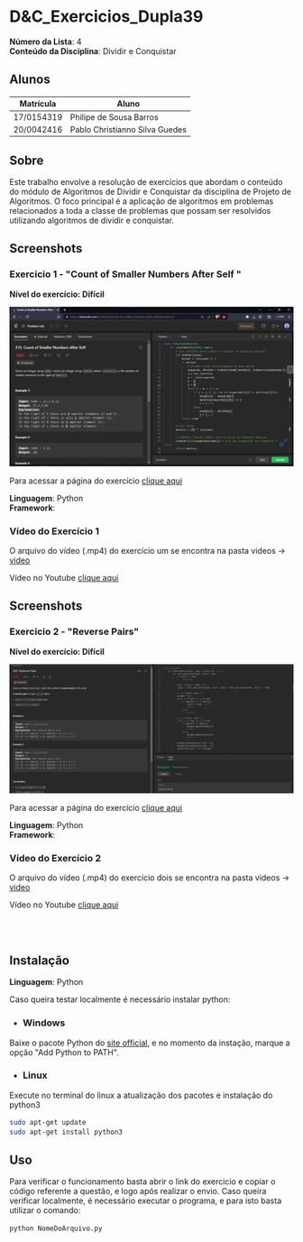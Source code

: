 # D&C_Exercicios_Dupla39

**Número da Lista**: 4<br>
**Conteúdo da Disciplina**: Dividir e Conquistar <br>

## Alunos
|Matrícula | Aluno |
| -- | -- |
| 17/0154319  |  Philipe de Sousa Barros |
| 20/0042416  |  Pablo Christianno Silva Guedes |

## Sobre 
Este trabalho envolve a resolução de exercícios que abordam o conteúdo do módulo de Algoritmos de Dividir e Conquistar da disciplina de Projeto de Algoritmos. O foco principal é a aplicação de algoritmos em problemas relacionados a toda a classe de problemas que possam ser resolvidos utilizando algoritmos de dividir e conquistar.

## Screenshots
### Exercicio 1 - "Count of Smaller Numbers After Self "
**Nível do exercício: Difícil** 

![315](./images/315.png)

Para acessar a página do exercício [clique aqui](https://leetcode.com/problems/count-of-smaller-numbers-after-self/description/)

**Linguagem**: Python<br>
**Framework**: <br>
### Vídeo do Exercício 1
O arquivo do vídeo (.mp4) do exercício um se encontra na pasta videos -> [video](https://github.com/projeto-de-algoritmos/DC_Exercicios_Dupla39/tree/master/videos)

Vídeo no Youtube [clique aqui](https://www.youtube.com/watch?v=LHVDWGMk0LY&t=5s)

## Screenshots
### Exercicio 2 - "Reverse Pairs"
**Nível do exercício: Difícil** 

![493](./images/493.png)

Para acessar a página do exercício [clique aqui](https://leetcode.com/problems/reverse-pairs/description/)

**Linguagem**: Python<br>
**Framework**: <br>
### Vídeo do Exercício 2
O arquivo do vídeo (.mp4) do exercício dois se encontra na pasta videos -> [video](https://github.com/projeto-de-algoritmos/DC_Exercicios_Dupla39/tree/master/videos)

Vídeo no Youtube [clique aqui](https://youtu.be/zPw4zxG_7vI)

<br>
<br>

## Instalação 
**Linguagem**: Python<br>

Caso queira testar localmente é necessário instalar python:

- ### Windows
Baixe o pacote Python do [site official](https://www.python.org/downloads/), e no momento da instação, marque a opção "Add Python to PATH".

- ### Linux
Execute no terminal do linux a atualização dos pacotes e instalação do python3

```bash
sudo apt-get update
sudo apt-get install python3
```


## Uso 
Para verificar o funcionamento basta abrir o link do exercicio e copiar o código referente a questão, e logo após realizar o envio. Caso queira verificar localmente, é necessário executar o programa, e para isto basta utilizar o comando:

`python NomeDoArquivo.py`
